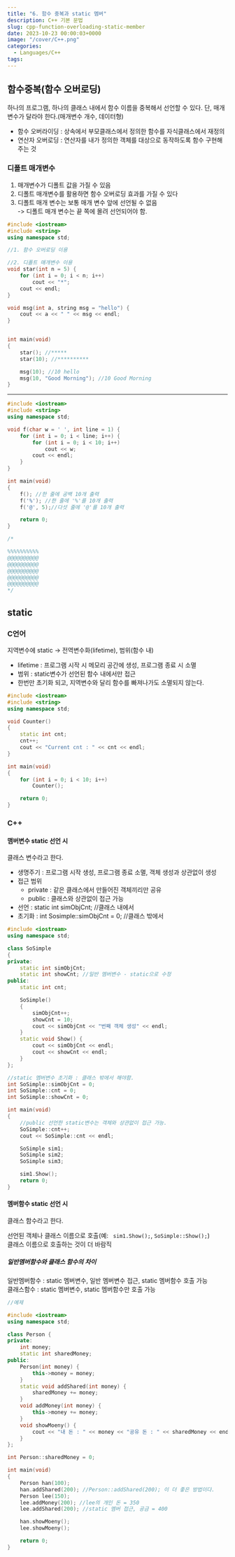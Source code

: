 ```yaml
---
title: "6. 함수 중복과 static 멤버"
description: C++ 기본 문법
slug: cpp-function-overloading-static-member
date: 2023-10-23 00:00:03+0000
image: "/cover/C++.png"
categories:
  - Languages/C++
tags:
---
```


## 함수중복(함수 오버로딩)

하나의 프로그램, 하나의 클래스 내에서 함수 이름을 중복해서 선언할 수 있다. 단, 매개변수가 달라야 한다.(매개변수 개수, 데이터형)

- 함수 오버라이딩 : 상속에서 부모클래스에서 정의한 함수를 자식클래스에서 재정의
- 연산자 오버로딩 : 연산자를 내가 정의한 객체를 대상으로 동작하도록 함수 구현해 주는 것

### 디폴트 매개변수

1.  매개변수가 디폴트 값을 가질 수 있음
2.  디폴트 매개변수를 활용하면 함수 오버로딩 효과를 가질 수 있다
3.  디폴트 매개 변수는 보통 매개 변수 앞에 선언될 수 없음  
    \-> 디폴트 매개 변수는 끝 쪽에 몰려 선언되어야 함.

```C++
#include <iostream>
#include <string>
using namespace std;

//1. 함수 오버로딩 이용

//2. 디폴트 매개변수 이용
void star(int n = 5) {
	for (int i = 0; i < n; i++)
		cout << "*";
	cout << endl;
}

void msg(int a, string msg = "hello") {
	cout << a << " " << msg << endl;
}


int main(void)
{
	star(); //*****
	star(10); //**********

	msg(10); //10 hello
	msg(10, "Good Morning"); //10 Good Morning
}
```

---

```C++
#include <iostream>
#include <string>
using namespace std;

void f(char w = ' ', int line = 1) {
	for (int i = 0; i < line; i++) {
		for (int i = 0; i < 10; i++)
			cout << w;
		cout << endl;
	}
}

int main(void)
{
	f(); //한 줄에 공백 10개 출력
	f('%'); //한 줄에 '%'를 10개 출력
	f('@', 5);//다섯 줄에 '@'를 10개 출력

	return 0;
}

/*

%%%%%%%%%%
@@@@@@@@@@
@@@@@@@@@@
@@@@@@@@@@
@@@@@@@@@@
@@@@@@@@@@
*/
```

## static

### C언어

지역변수에 static -> 전역변수화(lifetime), 범위(함수 내)

- lifetime : 프로그램 시작 시 메모리 공간에 생성, 프로그램 종료 시 소멸
- 범위 : static변수가 선언된 함수 내에서만 접근
- 한번만 초기화 되고, 지역변수와 달리 함수를 빠져나가도 소멸되지 않는다.

```C++
#include <iostream>
#include <string>
using namespace std;

void Counter()
{
	static int cnt;
	cnt++;
	cout << "Current cnt : " << cnt << endl;
}

int main(void)
{
	for (int i = 0; i < 10; i++)
		Counter();

	return 0;
}
```

### C++

#### 맴버변수 static 선언 시

클래스 변수라고 한다.

- 생명주기 : 프로그램 시작 생성, 프로그램 종료 소멸, 객체 생성과 상관없이 생성
- 접근 범위
  - private : 같은 클래스에서 만들어진 객체끼리만 공유
  - public : 클래스와 상관없이 접근 가능
- 선언 : static int simObjCnt; //클래스 내에서
- 초기화 : int Sosimple::simObjCnt = 0; //클래스 밖에서

```C++
#include <iostream>
using namespace std;

class SoSimple
{
private:
	static int simObjCnt;
	static int showCnt; //일반 멤버변수 - static으로 수정
public:
	static int cnt;

	SoSimple()
	{
		simObjCnt++;
		showCnt = 10;
		cout << simObjCnt << "번째 객체 생성" << endl;
	}
	static void Show() {
		cout << simObjCnt << endl;
		cout << showCnt << endl;
	}
};

//static 멤버변수 초기화 : 클래스 밖에서 해야함.
int SoSimple::simObjCnt = 0;
int SoSimple::cnt = 0;
int SoSimple::showCnt = 0;

int main(void)
{
	//public 선언한 static변수는 객체와 상관없이 접근 가능.
	SoSimple::cnt++;
	cout << SoSimple::cnt << endl;

	SoSimple sim1;
	SoSimple sim2;
	SoSimple sim3;

	sim1.Show();
	return 0;
}
```

#### 멤버함수 static 선언 시

클래스 함수라고 한다.

선언된 객체나 클래스 이름으로 호출(예: ` sim1.Show();`, `SoSimple::Show();`)  
클래스 이름으로 호출하는 것이 더 바람직

##### 일반멤버함수와 클래스 함수의 차이

일반멤버함수 : static 멤버변수, 일반 멤버변수 접근, static 멤버함수 호출 가능  
클래스함수 : static 멤버변수, static 멤버함수만 호출 가능

```C++
//예제

#include <iostream>
using namespace std;

class Person {
private:
	int money;
	static int sharedMoney;
public:
	Person(int money) {
		this->money = money;
	}
	static void addShared(int money) {
		sharedMoney += money;
	}
	void addMoney(int money) {
		this->money += money;
	}
	void showMoeny() {
		cout << "내 돈 : " << money << "공유 돈 : " << sharedMoney << endl;
	}
};

int Person::sharedMoney = 0;

int main(void)
{
	Person han(100);
	han.addShared(200); //Person::addShared(200); 이 더 좋은 방법이다.
	Person lee(150);
	lee.addMoney(200); //lee의 개인 돈 = 350
	lee.addShared(200); //static 멤버 접근, 공금 = 400

	han.showMoeny();
	lee.showMoeny();

	return 0;
}
```
